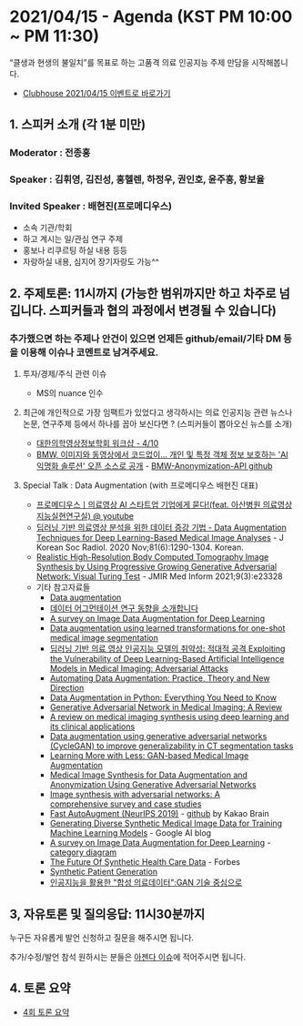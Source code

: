 # 2021/04/15 - Agenda (KST PM 10:00 ~ PM 11:30)

“클생과 현생의 불일치”를 목표로 하는 고품격 의료 인공지능 주제 만담을 시작해봅니다. 

* [Clubhouse 2021/04/15 이벤트로 바로가기](https://www.joinclubhouse.com/event/MKKNgkpN)

## 1. 스피커 소개 (각 1분 미만)
### Moderator : 전종홍
### Speaker : 김휘영, 김진성, 홍헬렌, 하정우, 권인호, 윤주흥, 황보율 
### Invited Speaker : 배현진(프로메디우스)
* 소속 기관/학회
* 하고 계시는 일/관심 연구 주제
* 홍보나 리쿠르팅 하실 내용 등등
* 자랑하실 내용, 심지어 장기자랑도 가능^^

## 2. 주제토론: 11시까지 (가능한 범위까지만 하고 차주로 넘깁니다. 스피커들과 협의 과정에서 변경될 수 있습니다)

### 추가했으면 하는 주제나 안건이 있으면 언제든 github/email/기타 DM 등을 이용해 이슈나 코멘트로 남겨주세요. 

1. 투자/경제/주식 관련 이슈 
   * MS의 nuance 인수 

2. 최근에 개인적으로 가장 임팩트가 있었다고 생각하시는 의료 인공지능 관련  뉴스나 논문, 연구주제 등에서 하나를 꼽아 보신다면 ? (스피커들이 뽑아오신 뉴스를 소개) 

   * [대한의학영상정보학회 워크샵 - 4/10](https://ksiim.org/c/202101/agenda/program)
   * [BMW, 이미지와 동영상에서 코드없이... 개인 및 특정 객체 정보 보호하는 'AI 익명화 솔루션' 오픈 소스로 공개](http://www.aitimes.kr/news/articleView.html?idxno=20742&fbclid=IwAR1IDEjtNKuAGy5vm3DVrYlNVgOHpFXCKP0GVanyswRIDhX6KqA_NqOG2e0) - [BMW-Anonymization-API github](https://github.com/BMW-InnovationLab/BMW-Anonymization-API)

3. Special Talk : Data Augmentation (with 프로메디우스 배현진 대표) 
   * [프로메디우스ㅣ의료영상 AI 스타트업 기업에게 묻다!(feat. 아산병원 의료영상지능실현연구실) @ youtube](https://www.youtube.com/watch?v=N2Hj1E3z7rQ)
   * [딥러닝 기반 의료영상 분석을 위한 데이터 증강 기법 - Data Augmentation Techniques for Deep Learning-Based Medical Image Analyses](https://jksronline.org/DOIx.php?id=10.3348/jksr.2020.0158) - J Korean Soc Radiol. 2020 Nov;81(6):1290-1304. Korean.
   * [Realistic High-Resolution Body Computed Tomography Image Synthesis by Using Progressive Growing Generative Adversarial Network: Visual Turing Test](https://medinform.jmir.org/2021/3/e23328/?fbclid=IwAR2qNciqdffBILPooAd6HNXGE7R4uB6ZSy68U5HOWE9vlPAUYZVQyk_aZKw) - JMIR Med Inform 2021;9(3):e23328
   * 기타 참고자료들 
     * [Data augmentation](https://github.com/AgaMiko/data-augmentation-review)
     * [데이터 어그먼테이션 연구 동향을 소개합니다](https://www.kakaobrain.com/blog/64)
     * [A survey on Image Data Augmentation for Deep Learning](https://journalofbigdata.springeropen.com/articles/10.1186/s40537-019-0197-0)
     * [Data augmentation using learned transformations for one-shot medical image segmentation](http://www.mit.edu/~adalca/files/papers/cvpr2019_brainstorm.pdf)
     * [딥러닝 기반 의료 영상 인공지능 모델의 취약성: 적대적 공격 Exploiting the Vulnerability of Deep Learning-Based Artificial Intelligence Models in Medical Imaging: Adversarial Attacks](https://jksronline.org/DOIx.php?id=10.3348/jksr.2019.80.2.259)
     * [Automating Data Augmentation: Practice, Theory and New Direction](http://ai.stanford.edu/blog/data-augmentation/)
     * [Data Augmentation in Python: Everything You Need to Know](https://neptune.ai/blog/data-augmentation-in-python)
     * [Generative Adversarial Network in Medical Imaging: A Review](https://arxiv.org/abs/1809.07294)
     * [A review on medical imaging synthesis using deep learning and its clinical applications](https://aapm.onlinelibrary.wiley.com/doi/10.1002/acm2.13121)
     * [Data augmentation using generative adversarial networks (CycleGAN) to improve generalizability in CT segmentation tasks](https://www.nature.com/articles/s41598-019-52737-x)
     * [Learning More with Less: GAN-based Medical Image Augmentation](https://arxiv.org/abs/1904.00838)
     * [Medical Image Synthesis for Data Augmentation and Anonymization Using Generative Adversarial Networks](https://arxiv.org/abs/1807.10225)
     * [Image synthesis with adversarial networks: A comprehensive survey and case studies](https://www.sciencedirect.com/science/article/pii/S1566253521000385?casa_token=ch3dsAtpe-4AAAAA:GmkThvUX2DaVKqbh6oRYYDecosOFdV4LaaeiJ9Pg0Bezk3m7biLeoF0fFYTCrzNmvs2UFV-t4g)
     * [Fast AutoAugment (NeurIPS 2019)](https://proceedings.neurips.cc/paper/2019/hash/6add07cf50424b14fdf649da87843d01-Abstract.html?fbclid=IwAR2MuhKn8QtGSW2i1ZUGAW6LSzdaLGum5pDKhkw0bXqJblVBPR46QnlV5mw) - [github](https://github.com/kakaobrain/fast-autoaugment) by Kakao Brain
     * [Generating Diverse Synthetic Medical Image Data for Training Machine Learning Models](https://ai.googleblog.com/2020/02/generating-diverse-synthetic-medical.html) - Google AI blog
     * [A survey on Image Data Augmentation for Deep Learning](https://journalofbigdata.springeropen.com/articles/10.1186/s40537-019-0197-0) - [category diagram](https://journalofbigdata.springeropen.com/articles/10.1186/s40537-019-0197-0/figures/2)
     * [The Future Of Synthetic Health Care Data](https://www.forbes.com/sites/forbestechcouncil/2020/08/03/the-future-of-synthetic-health-care-data/?sh=53fb053d17b9) - Forbes
     * [Synthetic Patient Generation](https://synthetichealth.github.io/synthea/)
     * [인공지능을 활용한 "합성 의료데이터":GAN 기술 중심으로](https://www.khidi.or.kr/board/view?pageNum=1&rowCnt=10&no1=379&linkId=48846792&menuId=MENU01783&maxIndex=00488467929998&minIndex=00115057759998&schType=0&schText=&schStartDate=&schEndDate=&boardStyle=&categoryId=&continent=&country=)
 
## 3, 자유토론 및 질의응답: 11시30분까지

누구든 자유롭게 발언 신청하고 질문을 해주시면 됩니다. 

추가/수정/발언 참석 원하시는 분들은 [아젠다 이슈](https://github.com/hollobit/AIML-in-Medicine-club/issues/4)에 적어주시면 됩니다. 

## 4. 토론 요약

* [4회 토론 요약](https://www.facebook.com/1biit/posts/10159730044391410)
